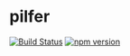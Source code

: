 # pilfer

[![Build Status](https://travis-ci.org/matthewp/pilfer.svg?branch=master)](https://travis-ci.org/matthewp/pilfer)
[![npm version](https://badge.fury.io/js/pilfer.svg)](http://badge.fury.io/js/pilfer)
